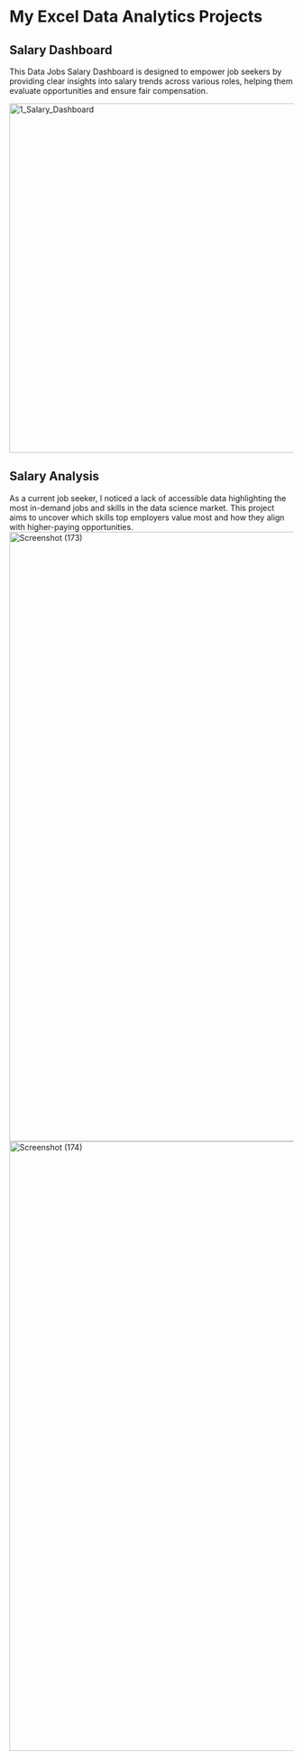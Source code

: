 # My Excel Data Analytics Projects
## Salary Dashboard
This Data Jobs Salary Dashboard is designed to empower job seekers by providing clear insights into salary trends across various roles, helping them evaluate opportunities and ensure fair compensation.  
 
<img width="1347" height="619" alt="1_Salary_Dashboard" src="https://github.com/user-attachments/assets/14d2bff0-4f6b-4bd6-91df-d1e65e39d108" />

## Salary Analysis  
As a current job seeker, I noticed a lack of accessible data highlighting the most in-demand jobs and skills in the data science market. This project aims to uncover which skills top employers value most and how they align with higher-paying opportunities.  
<img width="1920" height="1080" alt="Screenshot (173)" src="https://github.com/user-attachments/assets/a202ace9-7377-456b-8f58-b5a86aa5f344" />  
<img width="1920" height="1080" alt="Screenshot (174)" src="https://github.com/user-attachments/assets/0931c7bc-f927-4db1-a733-e5e0bb81a1c1" />  
